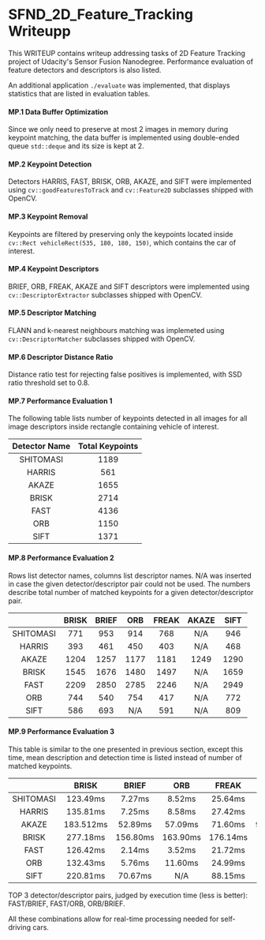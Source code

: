 # SFND_2D_Feature_Tracking Writeupp

This WRITEUP contains writeup addressing tasks of 2D Feature Tracking project of Udacity's Sensor Fusion Nanodegree. Performance evaluation of feature detectors and descriptors is also listed.

An additional application `./evaluate` was implemented, that displays statistics that are listed in evaluation tables.

#### MP.1 Data Buffer Optimization
Since we only need to preserve at most 2 images in memory during keypoint matching, the data buffer is implemented using double-ended queue `std::deque` and its size is kept at 2.

#### MP.2 Keypoint Detection
Detectors HARRIS, FAST, BRISK, ORB, AKAZE, and SIFT were implemented using `cv::goodFeaturesToTrack` and `cv::Feature2D` subclasses shipped with OpenCV.

#### MP.3 Keypoint Removal
Keypoints are filtered by preserving only the keypoints located inside `cv::Rect vehicleRect(535, 180, 180, 150)`, which contains the car of interest.

#### MP.4 Keypoint Descriptors
BRIEF, ORB, FREAK, AKAZE and SIFT descriptors were implemented using `cv::DescriptorExtractor` subclasses shipped with OpenCV.

#### MP.5 Descriptor Matching
FLANN and k-nearest neighbours matching was implemeted using `cv::DescriptorMatcher` subclasses shipped with OpenCV.

#### MP.6 Descriptor Distance Ratio
Distance ratio test for rejecting false positives is implemented, with SSD ratio threshold set to 0.8.

#### MP.7 Performance Evaluation 1
The following table lists number of keypoints detected in all images for all image descriptors inside rectangle containing vehicle of interest.

| Detector Name | Total Keypoints |
|:-------------:|:---------------:|
|   SHITOMASI   |       1189      |
|     HARRIS    |       561       |
|     AKAZE     |       1655      |
|     BRISK     |       2714      |
|      FAST     |       4136      |
|      ORB      |       1150      |
|      SIFT     |       1371      |

#### MP.8 Performance Evaluation 2
Rows list detector names, columns list descriptor names. N/A was inserted in case the given detector/descriptor pair could not be used. The numbers describe total number of matched keypoints for a given detector/descriptor pair.

|           | BRISK | BRIEF |  ORB | FREAK | AKAZE | SIFT |
|:---------:|:-----:|:-----:|:----:|:-----:|:-----:|:----:|
| SHITOMASI |  771  |  953  |  914 |  768  |  N/A  |  946 |
|   HARRIS  |  393  |  461  |  450 |  403  |  N/A  |  468 |
|   AKAZE   |  1204 |  1257 | 1177 |  1181 |  1249 | 1290 |
|   BRISK   |  1545 |  1676 | 1480 |  1497 |  N/A  | 1659 |
|    FAST   |  2209 |  2850 | 2785 |  2246 |  N/A  | 2949 |
|    ORB    |  744  |  540  |  754 |  417  |  N/A  |  772 |
|    SIFT   |  586  |  693  |  N/A |  591  |  N/A  |  809 |

#### MP.9 Performance Evaluation 3
This table is similar to the one presented in previous section, except this time, mean description and detection time is listed instead of number of matched keypoints.

|           |   BRISK   |   BRIEF  |    ORB   |   FREAK  |  AKAZE  |   SIFT   |
|:---------:|:---------:|:--------:|:--------:|:--------:|:-------:|:--------:|
| SHITOMASI |  123.49ms |  7.27ms  |  8.52ms  |  25.64ms |   N/A   |  16.31ms |
|   HARRIS  |  135.81ms |  7.25ms  |  8.58ms  |  27.42ms |   N/A   |  16.73ms |
|   AKAZE   | 183.512ms |  52.89ms |  57.09ms |  71.60ms | 94.06ms |  66.41ms |
|   BRISK   |  277.18ms | 156.80ms | 163.90ms | 176.14ms |   N/A   | 184.53ms |
|    FAST   |  126.42ms |  2.14ms  |  3.52ms  |  21.72ms |   N/A   |  14.77ms |
|    ORB    |  132.43ms |  5.76ms  |  11.60ms |  24.99ms |   N/A   |  30.64ms |
|    SIFT   |  220.81ms |  70.67ms |    N/A   |  88.15ms |   N/A   | 113.15ms |

TOP 3 detector/descriptor pairs, judged by execution time (less is better): FAST/BRIEF, FAST/ORB, ORB/BRIEF.

All these combinations allow for real-time processing needed for self-driving cars.

